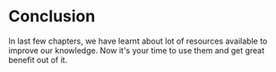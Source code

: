 # Conclusion

In last few chapters, we have learnt about lot of resources available to improve our knowledge. Now it's your time to use them and get great benefit out of it.
